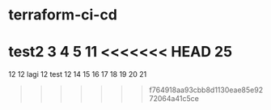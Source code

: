 # terraform-ci-cd
test2
3
4
5
11
<<<<<<< HEAD
25
=======
12
12 lagi
12 test
12
14
15
16
17
18
19
20
21
>>>>>>> f764918aa93cbb8d1130eae85e9272064a41c5ce

